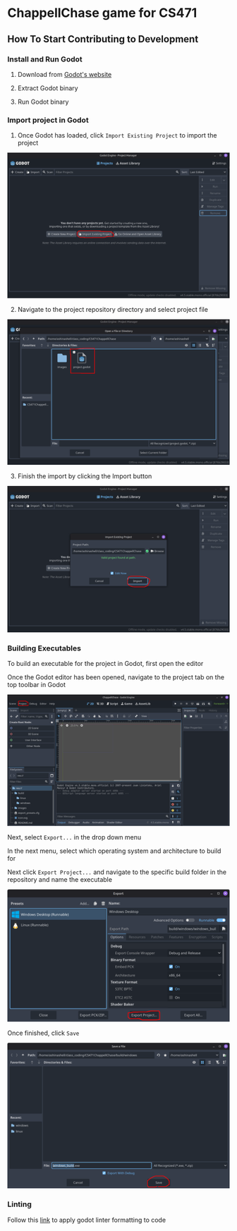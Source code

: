 # ChappellChase game for CS471

## How To Start Contributing to Development

### Install and Run Godot

1. Download from [Godot's website](https://www.godotengine.org/download/)

2. Extract Godot binary

3. Run Godot binary

### Import project in Godot
1. Once Godot has loaded, click `Import Existing Project` to import the project

![step one](docs/images/step-one.png)

2. Navigate to the project repository directory and select project file

![step three](docs/images/step-two.png)

3. Finish the import by clicking the Import button

![alt text](docs/images/step-three.png)

### Building Executables

To build an executable for the project in Godot, first open the editor

Once the Godot editor has been opened, navigate to the project tab on the top toolbar in Godot

![build-instruction-1](docs/images/build-instruction1.png)

Next, select `Export...` in the drop down menu

In the next menu, select which operating system and architecture to build for

Next click `Export Project...` and navigate to the specific build folder in the repository and name the executable

![alt text](docs/images/build-instruction2.png)

Once finished, click `Save`

![alt text](docs/images/build-instruction3.png)

### Linting

Follow this [link](https://github.com/Scony/godot-gdscript-toolkit) to apply godot linter formatting to code

